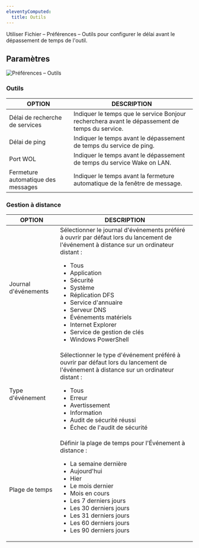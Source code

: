 ```yaml
---
eleventyComputed:
  title: Outils
---
```

Utiliser Fichier – Préférences – Outils pour configurer le délai avant le dépassement de temps de l'outil.

## Paramètres
![Préférences – Outils](https://cdnweb.devolutions.net/docs/docs_en_rdm_mac_clip10441.png)

### Outils
| OPTION                       | DESCRIPTION                                                                        |
|------------------------------|------------------------------------------------------------------------------------|
| Délai de recherche de services| Indiquer le temps que le service Bonjour recherchera avant le dépassement de temps du service. |
| Délai de ping                | Indiquer le temps avant le dépassement de temps du service de ping.                |
| Port WOL                     | Indiquer le temps avant le dépassement de temps du service Wake on LAN.            |
| Fermeture automatique des messages | Indiquer le temps avant la fermeture automatique de la fenêtre de message.        |

### Gestion à distance
| OPTION     | DESCRIPTION |
|------------|-------------|
| Journal d'événements | Sélectionner le journal d'événements préféré à ouvrir par défaut lors du lancement de l'événement à distance sur un ordinateur distant :<ul><li>Tous</li><li>Application</li><li>Sécurité</li><li>Système</li><li>Réplication DFS</li><li>Service d'annuaire</li><li>Serveur DNS</li><li>Événements matériels</li><li>Internet Explorer</li><li>Service de gestion de clés</li><li>Windows PowerShell</li></ul> |
| Type d'événement | Sélectionner le type d'événement préféré à ouvrir par défaut lors du lancement de l'événement à distance sur un ordinateur distant :<ul><li>Tous</li><li>Erreur</li><li>Avertissement</li><li>Information</li><li>Audit de sécurité réussi</li><li>Échec de l'audit de sécurité</li></ul> |
| Plage de temps | Définir la plage de temps pour l'Événement à distance :<ul><li>La semaine dernière</li><li>Aujourd'hui</li><li>Hier</li><li>Le mois dernier</li><li>Mois en cours</li><li>Les 7 derniers jours</li><li>Les 30 derniers jours</li><li>Les 31 derniers jours</li><li>Les 60 derniers jours</li><li>Les 90 derniers jours</li></ul> |
